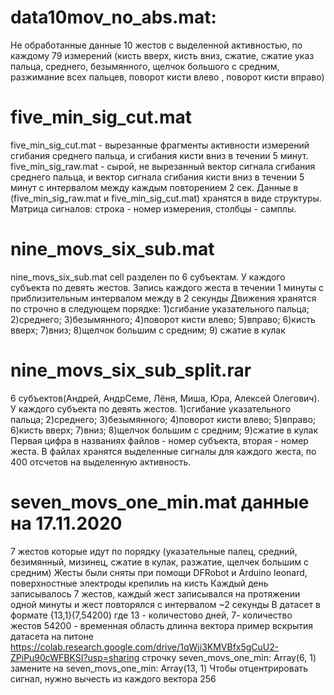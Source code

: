 # data10mov_no_abs.mat: 
Не обработанные данные 10 жестов с выделенной активностью,
по каждому 79 измерений 
(кисть вверх, кисть вниз, сжатие, сжатие указ пальца, среднего, безымянного, щелчок большого с средним, 
разжимание всех пальцев, поворот кисти влево , поворот кисти вправо)
# five_min_sig_cut.mat
five_min_sig_cut.mat - вырезанные фрагменты активности измерений сгибания среднего пальца, и сгибания кисти вниз в течении 5 минут.
five_min_sig_raw.mat - сырой, не вырезанный вектор сигнала сгибания среднего пальца, и вектор сигнала сгибания кисти вниз в течении 5 минут с интервалом между каждым повторением 2 сек. Данные в (five_min_sig_raw.mat и five_min_sig_cut.mat) хранятся в виде структуры. Матрица сигналов: строка - номер измерения, столбцы - самплы.
# nine_movs_six_sub.mat
nine_movs_six_sub.mat cell разделен по 6 субъектам. У каждого субъекта по девять жестов. Запись каждого жеста в течении 1 минуты с приблизительным интервалом между в 2 секунды Движения хранятся по строчно в следующем порядке: 1)сгибание указательного пальца; 2)среднего; 3)безымянного; 4)поворот кисти влево; 5)вправо; 6)кисть вверх; 7)вниз; 8)щелчок большим с средним; 9) сжатие в кулак 
# nine_movs_six_sub_split.rar
6 субъектов(Андрей, АндрСеме, Лёня, Миша, Юра, Алексей Олегович). 
У каждого субъекта по девять жестов. 
1)сгибание указательного пальца; 
2)среднего; 
3)безымянного; 
4)поворот кисти влево; 
5)вправо; 
6)кисть вверх; 
7)вниз; 
8)щелчок большим с средним; 
9)сжатие в кулак
Первая цифра в названиях файлов - номер субъекта, вторая - номер жеста.
В файлах хранятся выделенные сигналы для каждого жеста, по 400 отсчетов на выделенную активность.
# seven_movs_one_min.mat данные на 17.11.2020
7 жестов которые идут по порядку (указательные палец, средний, безимянный, мизинец, сжатие в кулак, разжатие, щелчек большим с средним)
Жесты были сняты при помощи DFRobot и Arduino leonard, поверхностные электроды крепилиь на кисть 
Каждый день записывалось 7 жестов, каждый жест записывался на протяжении одной минуты и жест повторялся с интервалом ~2 секунды
В датасет в формате {13,1}(7,54200) где 13 - количестово дней, 7- количество жестов 54200 - временная область длинна вектора
пример вскрытия датасета на питоне https://colab.research.google.com/drive/1qWji3KMVBfx5gCuU2-ZPiPu90cWFBKSI?usp=sharing
строчку seven_movs_one_min:		Array(6, 1) замените на seven_movs_one_min:		Array(13, 1)
Чтобы отцентрировать сигнал, нужно вычесть из каждого вектора 256

